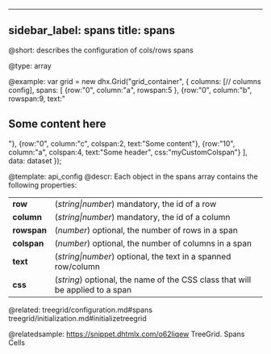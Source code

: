 
---
sidebar_label: spans
title: spans
---          

@short: 
describes the configuration of cols/rows spans




@type: array

@example: 
var grid = new dhx.Grid("grid_container", {
	columns: [// columns config],
	spans: [
		{row:"0", column:"a", rowspan:5 },
		{row:"0", column:"b", rowspan:9, text:"<h2>Some content here</h2>"},
		{row:"0", column:"c", colspan:2, text:"Some content"},
		{row:"10", column:"a", colspan:4, text:"Some header", css:"myCustomColspan"}
	],
	data: dataset
});


@template:	api_config
@descr: 
Each object in the spans array contains the following properties:

<table class="webixdoc_links">
	<tbody>
        <tr>
			<td class="webixdoc_links0"><b>row</b></td>
			<td>(<i>string|number</i>) mandatory, the id of a row</td>
		</tr>
		<tr>
			<td class="webixdoc_links0"><b>column</b></td>
			<td>(<i>string|number</i>) mandatory, the id of a column</td>
		</tr>
		<tr>
			<td class="webixdoc_links0"><b>rowspan</b></td>
			<td>(<i>number</i>) optional, the number of rows in a span</td>
		</tr>
		<tr>
			<td class="webixdoc_links0"><b>colspan</b></td>
			<td>(<i>number</i>) optional, the number of columns in a span</td>
		</tr>
		<tr>
			<td class="webixdoc_links0"><b>text</b></td>
			<td>(<i>string|number</i>) optional, the text in a spanned row/column</td>
		</tr>
		<tr>
			<td class="webixdoc_links0"><b>css</b></td>
			<td>(<i>string</i>) optional, the name of the CSS class that will be applied to a span</td>
		</tr>
    </tbody>
</table>

@related: treegrid/configuration.md#spans
treegrid/initialization.md#initializetreegrid

@relatedsample: https://snippet.dhtmlx.com/o62liqew	TreeGrid. Spans Cells
